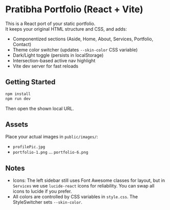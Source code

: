 # Pratibha Portfolio (React + Vite)

This is a React port of your static portfolio.  
It keeps your original HTML structure and CSS, and adds:
- Componentized sections (Aside, Home, About, Services, Portfolio, Contact)
- Theme color switcher (updates `--skin-color` CSS variable)
- Dark/Light toggle (persists in localStorage)
- Intersection-based active nav highlight
- Vite dev server for fast reloads

## Getting Started

```bash
npm install
npm run dev
```

Then open the shown local URL.

## Assets

Place your actual images in `public/images/`:
- `profilePic.jpg`
- `portfolio-1.png` ... `portfolio-6.png`

## Notes

- Icons: The left sidebar still uses Font Awesome classes for layout, but
  in `Services` we use `lucide-react` icons for reliability. You can swap all icons to lucide if you prefer.
- All colors are controlled by CSS variables in `style.css`. The StyleSwitcher sets `--skin-color`.
